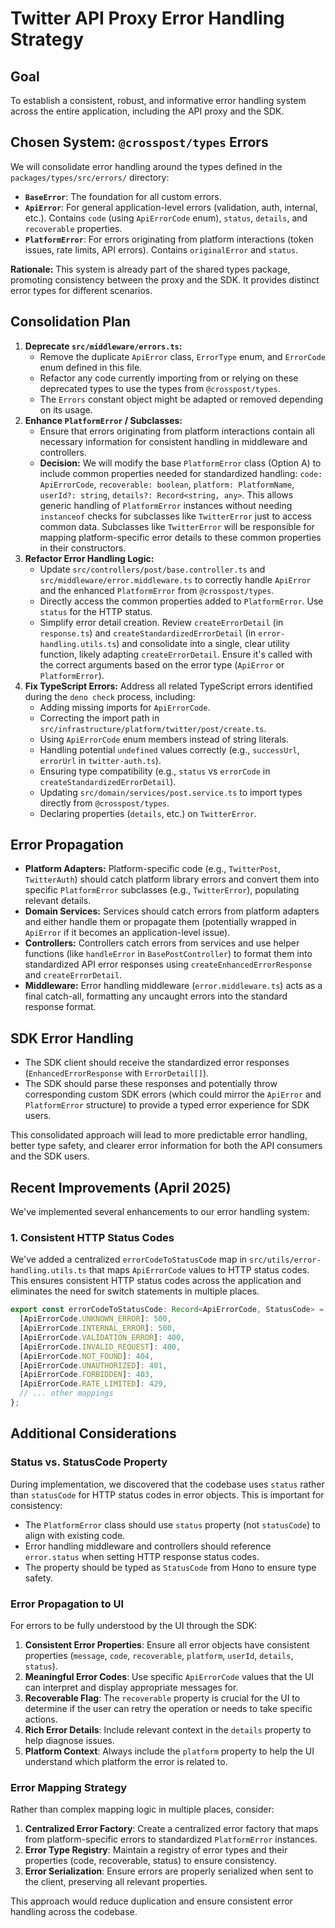 # Twitter API Proxy Error Handling Strategy

## Goal

To establish a consistent, robust, and informative error handling system across the entire
application, including the API proxy and the SDK.

## Chosen System: `@crosspost/types` Errors

We will consolidate error handling around the types defined in the `packages/types/src/errors/`
directory:

- **`BaseError`**: The foundation for all custom errors.
- **`ApiError`**: For general application-level errors (validation, auth, internal, etc.). Contains
  `code` (using `ApiErrorCode` enum), `status`, `details`, and `recoverable` properties.
- **`PlatformError`**: For errors originating from platform interactions (token issues, rate limits,
  API errors). Contains `originalError` and `status`.

**Rationale:** This system is already part of the shared types package, promoting consistency
between the proxy and the SDK. It provides distinct error types for different scenarios.

## Consolidation Plan

1. **Deprecate `src/middleware/errors.ts`:**
   - Remove the duplicate `ApiError` class, `ErrorType` enum, and `ErrorCode` enum defined in this
     file.
   - Refactor any code currently importing from or relying on these deprecated types to use the
     types from `@crosspost/types`.
   - The `Errors` constant object might be adapted or removed depending on its usage.
2. **Enhance `PlatformError` / Subclasses:**
   - Ensure that errors originating from platform interactions contain all necessary information for
     consistent handling in middleware and controllers.
   - **Decision:** We will modify the base `PlatformError` class (Option A) to include common
     properties needed for standardized handling: `code: ApiErrorCode`, `recoverable: boolean`,
     `platform: PlatformName`, `userId?: string`, `details?: Record<string, any>`. This allows
     generic handling of `PlatformError` instances without needing `instanceof` checks for
     subclasses like `TwitterError` just to access common data. Subclasses like `TwitterError` will
     be responsible for mapping platform-specific error details to these common properties in their
     constructors.
3. **Refactor Error Handling Logic:**
   - Update `src/controllers/post/base.controller.ts` and `src/middleware/error.middleware.ts` to
     correctly handle `ApiError` and the enhanced `PlatformError` from `@crosspost/types`.
   - Directly access the common properties added to `PlatformError`. Use `status` for the HTTP
     status.
   - Simplify error detail creation. Review `createErrorDetail` (in `response.ts`) and
     `createStandardizedErrorDetail` (in `error-handling.utils.ts`) and consolidate into a single,
     clear utility function, likely adapting `createErrorDetail`. Ensure it's called with the
     correct arguments based on the error type (`ApiError` or `PlatformError`).
4. **Fix TypeScript Errors:** Address all related TypeScript errors identified during the
   `deno check` process, including:
   - Adding missing imports for `ApiErrorCode`.
   - Correcting the import path in `src/infrastructure/platform/twitter/post/create.ts`.
   - Using `ApiErrorCode` enum members instead of string literals.
   - Handling potential `undefined` values correctly (e.g., `successUrl`, `errorUrl` in
     `twitter-auth.ts`).
   - Ensuring type compatibility (e.g., `status` vs `errorCode` in `createStandardizedErrorDetail`).
   - Updating `src/domain/services/post.service.ts` to import types directly from
     `@crosspost/types`.
   - Declaring properties (`details`, etc.) on `TwitterError`.

## Error Propagation

- **Platform Adapters:** Platform-specific code (e.g., `TwitterPost`, `TwitterAuth`) should catch
  platform library errors and convert them into specific `PlatformError` subclasses (e.g.,
  `TwitterError`), populating relevant details.
- **Domain Services:** Services should catch errors from platform adapters and either handle them or
  propagate them (potentially wrapped in `ApiError` if it becomes an application-level issue).
- **Controllers:** Controllers catch errors from services and use helper functions (like
  `handleError` in `BasePostController`) to format them into standardized API error responses using
  `createEnhancedErrorResponse` and `createErrorDetail`.
- **Middleware:** Error handling middleware (`error.middleware.ts`) acts as a final catch-all,
  formatting any uncaught errors into the standard response format.

## SDK Error Handling

- The SDK client should receive the standardized error responses (`EnhancedErrorResponse` with
  `ErrorDetail[]`).
- The SDK should parse these responses and potentially throw corresponding custom SDK errors (which
  could mirror the `ApiError` and `PlatformError` structure) to provide a typed error experience for
  SDK users.

This consolidated approach will lead to more predictable error handling, better type safety, and
clearer error information for both the API consumers and the SDK users.

## Recent Improvements (April 2025)

We've implemented several enhancements to our error handling system:

### 1. Consistent HTTP Status Codes

We've added a centralized `errorCodeToStatusCode` map in `src/utils/error-handling.utils.ts` that
maps `ApiErrorCode` values to HTTP status codes. This ensures consistent HTTP status codes across
the application and eliminates the need for switch statements in multiple places.

```typescript
export const errorCodeToStatusCode: Record<ApiErrorCode, StatusCode> = {
  [ApiErrorCode.UNKNOWN_ERROR]: 500,
  [ApiErrorCode.INTERNAL_ERROR]: 500,
  [ApiErrorCode.VALIDATION_ERROR]: 400,
  [ApiErrorCode.INVALID_REQUEST]: 400,
  [ApiErrorCode.NOT_FOUND]: 404,
  [ApiErrorCode.UNAUTHORIZED]: 401,
  [ApiErrorCode.FORBIDDEN]: 403,
  [ApiErrorCode.RATE_LIMITED]: 429,
  // ... other mappings
};
```

## Additional Considerations

### Status vs. StatusCode Property

During implementation, we discovered that the codebase uses `status` rather than `statusCode` for
HTTP status codes in error objects. This is important for consistency:

- The `PlatformError` class should use `status` property (not `statusCode`) to align with existing
  code.
- Error handling middleware and controllers should reference `error.status` when setting HTTP
  response status codes.
- The property should be typed as `StatusCode` from Hono to ensure type safety.

### Error Propagation to UI

For errors to be fully understood by the UI through the SDK:

1. **Consistent Error Properties**: Ensure all error objects have consistent properties (`message`,
   `code`, `recoverable`, `platform`, `userId`, `details`, `status`).
2. **Meaningful Error Codes**: Use specific `ApiErrorCode` values that the UI can interpret and
   display appropriate messages for.
3. **Recoverable Flag**: The `recoverable` property is crucial for the UI to determine if the user
   can retry the operation or needs to take specific actions.
4. **Rich Error Details**: Include relevant context in the `details` property to help diagnose
   issues.
5. **Platform Context**: Always include the `platform` property to help the UI understand which
   platform the error is related to.

### Error Mapping Strategy

Rather than complex mapping logic in multiple places, consider:

1. **Centralized Error Factory**: Create a centralized error factory that maps from
   platform-specific errors to standardized `PlatformError` instances.
2. **Error Type Registry**: Maintain a registry of error types and their properties (code,
   recoverable, status) to ensure consistency.
3. **Error Serialization**: Ensure errors are properly serialized when sent to the client,
   preserving all relevant properties.

This approach would reduce duplication and ensure consistent error handling across the codebase.
